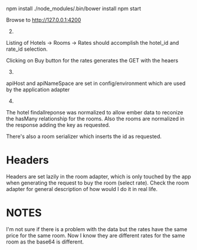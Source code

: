 <!-- Installation -->

npm install
./node_modules/.bin/bower install
npm start

Browse to http://127.0.0.1:4200

<!-- Requirements -->

2)

Listing of Hotels -> Rooms -> Rates should accomplish the hotel_id and rate_id selection.

Clicking on Buy button for the rates generates the GET with the heaers

3)

apiHost and apiNameSpace are set in config/environment which are used by the application adapter

4)

The hotel findallreponse was normalized to allow ember data to reconize the hasMany relationship for the rooms. Also the rooms are normalized in the response adding the key as requested. 

There's also a room serializer which inserts the id as requested.

# Headers

Headers are set lazily in the room adapter, which is only touched by the app when generating the request to buy the room (select rate). Check the room adapter for general description of how would I do it in real life.

# NOTES

I'm not sure if there is a problem with the data but the rates have the same price for the same room. Now I know they are different rates for the same room as the base64 is different.
